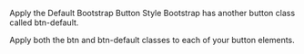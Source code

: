 Apply the Default Bootstrap Button Style
Bootstrap has another button class called btn-default.

Apply both the btn and btn-default classes to each of your button elements.